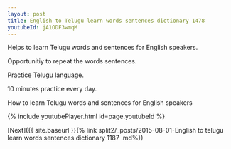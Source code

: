 ```yaml
---
layout: post
title: English to Telugu learn words sentences dictionary 1478 
youtubeId: jA1ODF3wmqM
---
```

 
 
Helps to learn Telugu words and sentences for English speakers.

Opportunitiy to repeat the words sentences. 

Practice Telugu language. 
 
10 minutes practice every day. 
 
How to learn Telugu words and sentences for English speakers 
 
{% include youtubePlayer.html id=page.youtubeId %}
 
 
[Next]({{ site.baseurl }}{% link  split2/_posts/2015-08-01-English to telugu learn words sentences dictionary 1187 .md%})
 
